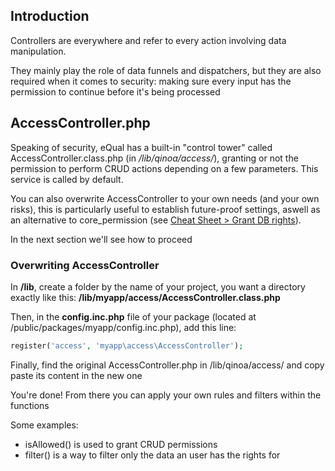 ## Introduction

Controllers are everywhere and refer to every action involving data manipulation.

They mainly play the role of data funnels and dispatchers, but they are also required when it comes to security: making sure every input has the permission to continue before it's being processed



## AccessController.php

Speaking of security, eQual has a built-in "control tower" called AccessController.class.php (in */lib/qinoa/access/*), granting or not the permission to perform CRUD actions depending on a few parameters. This service is called by default.

You can also overwrite AccessController to your own needs (and your own risks), this is particularly useful to establish future-proof settings, aswell as an alternative to core_permission (see [Cheat Sheet > Grant DB rights](../howtos-and-examples/generic-cheat-sheet.md/#grant-db-rights)).

In the next section we'll see how to proceed

### Overwriting AccessController

In **/lib**, create a folder by the name of your project, you want a directory exactly like this: **/lib/myapp/access/AccessController.class.php**

Then, in the **config.inc.php** file of your package (located at /public/packages/myapp/config.inc.php), add this line:

```php
register('access', 'myapp\access\AccessController');
```

Finally, find the original AccessController.php in /lib/qinoa/access/ and copy paste its content in the new one

You're done! From there you can apply your own rules and filters within the functions

Some examples:

- isAllowed() is used to grant CRUD permissions
- filter() is a way to filter only the data an user has the rights for



